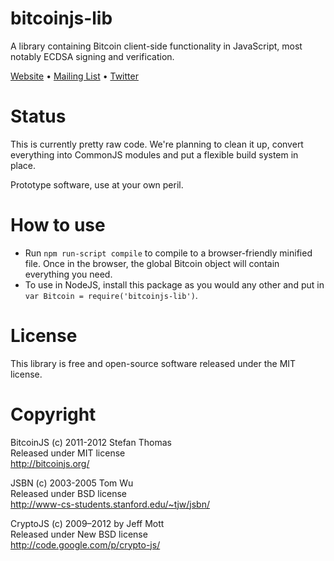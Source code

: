 # bitcoinjs-lib

A library containing Bitcoin client-side functionality in JavaScript,
most notably ECDSA signing and verification.

[Website](http://bitcoinjs.org/) • [Mailing List](https://groups.google.com/group/bitcoinjs) • [Twitter](https://twitter.com/bitcoinjs)

# Status

This is currently pretty raw code. We're planning to clean it up,
convert everything into CommonJS modules and put a flexible build
system in place.

Prototype software, use at your own peril.

# How to use

* Run `npm run-script compile` to compile to a browser-friendly minified
file. Once in the browser, the global Bitcoin object will contain everything
you need.
* To use in NodeJS, install this package as you would any other and
put in `var Bitcoin = require('bitcoinjs-lib')`.

# License

This library is free and open-source software released under the MIT
license.

# Copyright

BitcoinJS (c) 2011-2012 Stefan Thomas  
Released under MIT license  
http://bitcoinjs.org/

JSBN (c) 2003-2005 Tom Wu  
Released under BSD license  
http://www-cs-students.stanford.edu/~tjw/jsbn/

CryptoJS (c) 2009–2012 by Jeff Mott  
Released under New BSD license  
http://code.google.com/p/crypto-js/
